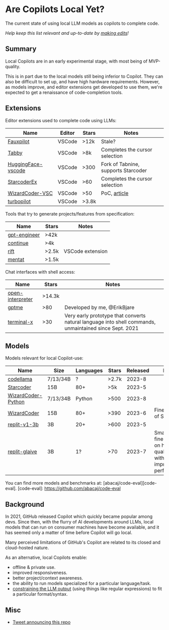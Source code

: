 # Are Copilots Local Yet?

The current state of using local LLM models as copilots to complete code.

*Help keep this list relevant and up-to-date by [making edits][edit]!*

[edit]: https://github.com/ErikBjare/are-copilots-local-yet/edit/master/README.md


## Summary

Local Copilots are in an early experimental stage, with most being of MVP-quality.

This is in part due to the local models still being inferior to Copilot. They can also be difficult to set up, and have high hardware requirements. However, as models improve, and editor extensions get developed to use them, we're expected to get a renaissance of code-completion tools.


## Extensions

Editor extensions used to complete code using LLMs:

| Name        | Editor | Stars | Notes   |
|-------------|--------|-------|---------|
| [Fauxpilot][fauxpilot]   | VSCode | >12k  | Stale?  |
| [Tabby][tabby] | VSCode | >8k | Completes the cursor selection  |
| [HuggingFace-vscode][hf-vscode] | VSCode | >300  | Fork of Tabnine, supports Starcoder |
| [StarcoderEx][sc-ex] | VSCode | >60   | Completes the cursor selection |
| [WizardCoder-VSC][wc-vsc] | VSCode | >50   | PoC, [article][wc-vsc-blog] |
| [turbopilot][turbopilot] | VSCode | >3.8k |      |

[fauxpilot]: https://github.com/fauxpilot/fauxpilot
[tabby]: https://github.com/TabbyML/tabby
[hf-vscode]: https://github.com/huggingface/huggingface-vscode
[sc-ex]: https://github.com/Lisoveliy/StarCoderEx
[wc-vsc]: https://github.com/mzbac/wizardCoder-vsc
[wc-vsc-blog]: https://medium.com/@anchen.li/build-your-own-copliot-using-open-source-llm-ff9da556cb09
[turbopilot]: https://github.com/ravenscroftj/turbopilot


Tools that try to generate projects/features from specification:

| Name         | Stars | Notes   |
|--------------|-------|---------|
| [gpt-engineer][gpt-engineer] | >42k  |         |
| [continue][continue]     | >4k   |         |
| [rift][rift]         | >2.5k | VSCode extension |
| [mentat][mentat]       | >1.5k |         |

[gpt-engineer]: https://github.com/AntonOsika/gpt-engineer
[mentat]: https://github.com/biobootloader/mentat
[rift]: https://github.com/morph-labs/rift
[continue]: https://github.com/continuedev/continue


Chat interfaces with shell access:

| Name         | Stars | Notes   |
|--------------|-------|---------|
| [open-interpreter][oi] | >14.3k  |         |
| [gptme][gptme] | >80 | Developed by me, @ErikBjare |
| [terminal-x][terminal-x] | >30 | Very early prototype that converts natural language into shell commands, unmaintained since Sept. 2021 |


[oi]: https://github.com/KillianLucas/open-interpreter
[gptme]: https://github.com/ErikBjare/gptme
[terminal-x]: https://github.com/davidfant/terminal-x


## Models

Models relevant for local Copilot-use:

| Name        | Size | Languages | Stars | Released | Notes |
|-------------|------|-----------|-------|----------|-------|
| [codellama][codellama]   | 7/13/34B | ?        | >2.7k   | 2023-8  | |
| [Starcoder][starcoder]   | 15B | 80+        | >5k   | 2023-5  |       |
| [WizardCoder-Python][wc-py] | 7/13/34B | Python | >500 | 2023-8 | |
| [WizardCoder][wc-v1] | 15B | 80+        | >390  | 2023-6  | Fine-tuning of Starcoder |
| [replit-v1-3b][replit-v1] | 3B | 20+        | >600  | 2023-5  |      |
| [replit-glaive][replit-glaive] | 3B | 1?        | >70   | 2023-7  | Small model fine-tuned on high-quality data, with impressive performance. |

[starcoder]: https://github.com/bigcode-project/starcoder
[wc-v1]: https://huggingface.co/WizardLM/WizardCoder-15B-V1.0
[wc-py]: https://huggingface.co/WizardLM/WizardCoder-Python-34B-V1.0
[replit-v1]: https://huggingface.co/replit/replit-code-v1-3b
[replit-glaive]: https://huggingface.co/sahil2801/replit-code-instruct-glaive
[codellama]: https://github.com/facebookresearch/codellama

You can find more models and benchmarks at: [abacaj/code-eval][code-eval].
[code-eval]: https://github.com/abacaj/code-eval

## Background

In 2021, GitHub released Copilot which quickly became popular among devs. Since then, with the flurry of AI developments around LLMs, local models that can run on consumer machines have become available, and it has seemed only a matter of time before Copilot will go local.

Many perceived limitations of GitHub's Copilot are related to its closed and cloud-hosted nature. 

As an alternative, local Copilots enable:

- offline & private use.
- improved responsiveness.
- better project/context awareness.
- the ability to run models specialized for a particular language/task.
- [constraining the LLM output](https://twitter.com/ErikBjare/status/1656731582001020928) (using things like regular expressions) to fit a particular format/syntax.

## Misc

 - [Tweet announcing this repo](https://twitter.com/ErikBjare/status/1681616666600394753)
